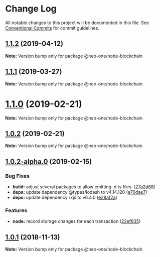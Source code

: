 # Change Log

All notable changes to this project will be documented in this file.
See [Conventional Commits](https://conventionalcommits.org) for commit guidelines.

## [1.1.2](https://github.com/neo-one-suite/neo-one/compare/@neo-one/node-blockchain@1.1.1...@neo-one/node-blockchain@1.1.2) (2019-04-12)

**Note:** Version bump only for package @neo-one/node-blockchain





## [1.1.1](https://github.com/neo-one-suite/neo-one/compare/@neo-one/node-blockchain@1.1.0...@neo-one/node-blockchain@1.1.1) (2019-03-27)

**Note:** Version bump only for package @neo-one/node-blockchain





# [1.1.0](https://github.com/neo-one-suite/neo-one/compare/@neo-one/node-blockchain@1.0.2...@neo-one/node-blockchain@1.1.0) (2019-02-21)

**Note:** Version bump only for package @neo-one/node-blockchain





## [1.0.2](https://github.com/neo-one-suite/neo-one/compare/@neo-one/node-blockchain@1.0.2-alpha.0...@neo-one/node-blockchain@1.0.2) (2019-02-21)

**Note:** Version bump only for package @neo-one/node-blockchain





## [1.0.2-alpha.0](https://github.com/neo-one-suite/neo-one/compare/@neo-one/node-blockchain@1.0.1...@neo-one/node-blockchain@1.0.2-alpha.0) (2019-02-15)


### Bug Fixes

* **build:** adjust several packages to allow emitting .d.ts files. ([27a2d88](https://github.com/neo-one-suite/neo-one/commit/27a2d88))
* **deps:** update dependency @types/lodash to v4.14.120 ([a76dae7](https://github.com/neo-one-suite/neo-one/commit/a76dae7))
* **deps:** update dependency rxjs to v6.4.0 ([e28af2a](https://github.com/neo-one-suite/neo-one/commit/e28af2a))


### Features

* **node:** record storage changes for each transaction ([22ef835](https://github.com/neo-one-suite/neo-one/commit/22ef835))





## [1.0.1](https://github.com/neo-one-suite/neo-one/compare/@neo-one/node-blockchain@1.0.0...@neo-one/node-blockchain@1.0.1) (2018-11-13)

**Note:** Version bump only for package @neo-one/node-blockchain
